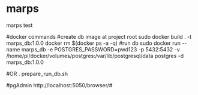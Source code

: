 # marps
marps test


#docker commands
#create db image at project root
sudo docker build . -t marps_db:1.0.0
docker rm $(docker ps -a -q)
#run db
sudo docker run --name marps_db -e POSTGRES_PASSWORD=pwd123 -p 5432:5432 -v /home/pi/docker/volumes/postgres:/var/lib/postgresql/data  postgres -d marps_db:1.0.0


#OR
. prepare_run_db.sh

#pgAdmin
http://localhost:5050/browser/#
